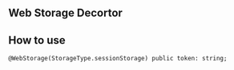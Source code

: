 ## Web Storage Decortor

## How to use

```html
@WebStorage(StorageType.sessionStorage) public token: string;
```

